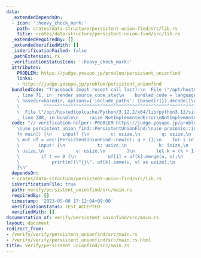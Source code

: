 ```yaml
---
data:
  _extendedDependsOn:
  - icon: ':heavy_check_mark:'
    path: crates/data-structure/persistent-union-find/src/lib.rs
    title: crates/data-structure/persistent-union-find/src/lib.rs
  _extendedRequiredBy: []
  _extendedVerifiedWith: []
  _isVerificationFailed: false
  _pathExtension: rs
  _verificationStatusIcon: ':heavy_check_mark:'
  attributes:
    PROBLEM: https://judge.yosupo.jp/problem/persistent_unionfind
    links:
    - https://judge.yosupo.jp/problem/persistent_unionfind
  bundledCode: "Traceback (most recent call last):\n  File \"/opt/hostedtoolcache/Python/3.12.2/x64/lib/python3.12/site-packages/onlinejudge_verify/documentation/build.py\"\
    , line 71, in _render_source_code_stat\n    bundled_code = language.bundle(stat.path,\
    \ basedir=basedir, options={'include_paths': [basedir]}).decode()\n          \
    \         ^^^^^^^^^^^^^^^^^^^^^^^^^^^^^^^^^^^^^^^^^^^^^^^^^^^^^^^^^^^^^^^^^^^^^^^^^^^^^^^^^\n\
    \  File \"/opt/hostedtoolcache/Python/3.12.2/x64/lib/python3.12/site-packages/onlinejudge_verify/languages/rust.py\"\
    , line 288, in bundle\n    raise NotImplementedError\nNotImplementedError\n"
  code: "// verification-helper: PROBLEM https://judge.yosupo.jp/problem/persistent_unionfind\n\
    \nuse persistent_union_find::PersistentUnionFind;\nuse proconio::input;\n\n#[proconio::fastout]\n\
    fn main() {\n    input! {\n        n: usize,\n        q: usize,\n    }\n    let\
    \ mut uf = vec![PersistentUnionFind::new(n); q + 1];\n    for i in 1..=q {\n \
    \       input! {\n            t: usize,\n            k: isize,\n            u:\
    \ usize,\n            v: usize,\n        }\n        let k = (k + 1) as usize;\n\
    \        if t == 0 {\n            uf[i] = uf[k].merge(u, v);\n        } else {\n\
    \            println!(\"{}\", uf[k].same(u, v) as usize);\n        }\n    }\n\
    }\n"
  dependsOn:
  - crates/data-structure/persistent-union-find/src/lib.rs
  isVerificationFile: true
  path: verify/persistent_unionfind/src/main.rs
  requiredBy: []
  timestamp: '2023-05-08 17:12:04+09:00'
  verificationStatus: TEST_ACCEPTED
  verifiedWith: []
documentation_of: verify/persistent_unionfind/src/main.rs
layout: document
redirect_from:
- /verify/verify/persistent_unionfind/src/main.rs
- /verify/verify/persistent_unionfind/src/main.rs.html
title: verify/persistent_unionfind/src/main.rs
---
```

